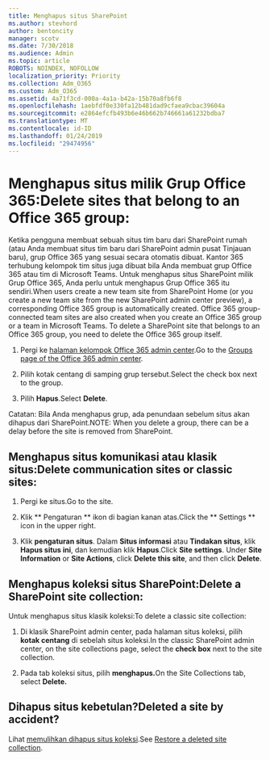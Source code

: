 ```yaml
---
title: Menghapus situs SharePoint
ms.author: stevhord
author: bentoncity
manager: scotv
ms.date: 7/30/2018
ms.audience: Admin
ms.topic: article
ROBOTS: NOINDEX, NOFOLLOW
localization_priority: Priority
ms.collection: Adm_O365
ms.custom: Adm_O365
ms.assetid: 4a71f3cd-000a-4a1a-b42a-15b70a8fb6f8
ms.openlocfilehash: 1aebfdf0e330fa12b481dad9cfaea9cbac39604a
ms.sourcegitcommit: e2864efcfb493b6e46b662b746661a61232bdba7
ms.translationtype: MT
ms.contentlocale: id-ID
ms.lasthandoff: 01/24/2019
ms.locfileid: "29474956"
---
```

# <a name="delete-sites-that-belong-to-an-office-365-group"></a><span data-ttu-id="9bca8-102">Menghapus situs milik Grup Office 365:</span><span class="sxs-lookup"><span data-stu-id="9bca8-102">Delete sites that belong to an Office 365 group:</span></span>

<span data-ttu-id="9bca8-p101">Ketika pengguna membuat sebuah situs tim baru dari SharePoint rumah (atau Anda membuat situs tim baru dari SharePoint admin pusat Tinjauan baru), grup Office 365 yang sesuai secara otomatis dibuat. Kantor 365 terhubung kelompok tim situs juga dibuat bila Anda membuat grup Office 365 atau tim di Microsoft Teams. Untuk menghapus situs SharePoint milik Grup Office 365, Anda perlu untuk menghapus Grup Office 365 itu sendiri.</span><span class="sxs-lookup"><span data-stu-id="9bca8-p101">When users create a new team site from SharePoint Home (or you create a new team site from the new SharePoint admin center preview), a corresponding Office 365 group is automatically created. Office 365 group-connected team sites are also created when you create an Office 365 group or a team in Microsoft Teams. To delete a SharePoint site that belongs to an Office 365 group, you need to delete the Office 365 group itself.</span></span> 
  
1. <span data-ttu-id="9bca8-106">Pergi ke [halaman kelompok Office 365 admin center](https://portal.office.com/adminportal/home#/groups).</span><span class="sxs-lookup"><span data-stu-id="9bca8-106">Go to the [Groups page of the Office 365 admin center](https://portal.office.com/adminportal/home#/groups).</span></span>
    
2. <span data-ttu-id="9bca8-107">Pilih kotak centang di samping grup tersebut.</span><span class="sxs-lookup"><span data-stu-id="9bca8-107">Select the check box next to the group.</span></span>
    
3. <span data-ttu-id="9bca8-108">Pilih **Hapus**.</span><span class="sxs-lookup"><span data-stu-id="9bca8-108">Select **Delete**.</span></span>
    
<span data-ttu-id="9bca8-109">Catatan: Bila Anda menghapus grup, ada penundaan sebelum situs akan dihapus dari SharePoint.</span><span class="sxs-lookup"><span data-stu-id="9bca8-109">NOTE: When you delete a group, there can be a delay before the site is removed from SharePoint.</span></span>
  
## <a name="delete-communication-sites-or-classic-sites"></a><span data-ttu-id="9bca8-110">Menghapus situs komunikasi atau klasik situs:</span><span class="sxs-lookup"><span data-stu-id="9bca8-110">Delete communication sites or classic sites:</span></span>

1. <span data-ttu-id="9bca8-111">Pergi ke situs.</span><span class="sxs-lookup"><span data-stu-id="9bca8-111">Go to the site.</span></span>
  
2. <span data-ttu-id="9bca8-112">Klik \*\* Pengaturan \*\* ikon di bagian kanan atas.</span><span class="sxs-lookup"><span data-stu-id="9bca8-112">Click the \*\* Settings \*\* icon in the upper right.</span></span> 
  
3. <span data-ttu-id="9bca8-p102">Klik **pengaturan situs**. Dalam **Situs informasi** atau **Tindakan situs**, klik **Hapus situs ini**, dan kemudian klik **Hapus**.</span><span class="sxs-lookup"><span data-stu-id="9bca8-p102">Click **Site settings**. Under **Site Information** or **Site Actions**, click **Delete this site**, and then click **Delete**.</span></span>
  
## <a name="delete-a-sharepoint-site-collection"></a><span data-ttu-id="9bca8-115">Menghapus koleksi situs SharePoint:</span><span class="sxs-lookup"><span data-stu-id="9bca8-115">Delete a SharePoint site collection:</span></span>

<span data-ttu-id="9bca8-116">Untuk menghapus situs klasik koleksi:</span><span class="sxs-lookup"><span data-stu-id="9bca8-116">To delete a classic site collection:</span></span>
  
1. <span data-ttu-id="9bca8-117">Di klasik SharePoint admin center, pada halaman situs koleksi, pilih **kotak centang** di sebelah situs koleksi.</span><span class="sxs-lookup"><span data-stu-id="9bca8-117">In the classic SharePoint admin center, on the site collections page, select the **check box** next to the site collection.</span></span> 
    
2. <span data-ttu-id="9bca8-118">Pada tab koleksi situs, pilih **menghapus.**</span><span class="sxs-lookup"><span data-stu-id="9bca8-118">On the Site Collections tab, select **Delete.**</span></span>
    
## <a name="deleted-a-site-by-accident"></a><span data-ttu-id="9bca8-119">Dihapus situs kebetulan?</span><span class="sxs-lookup"><span data-stu-id="9bca8-119">Deleted a site by accident?</span></span>

<span data-ttu-id="9bca8-120">Lihat [memulihkan dihapus situs koleksi](https://go.microsoft.com/fwlink/?linkid=867660).</span><span class="sxs-lookup"><span data-stu-id="9bca8-120">See [Restore a deleted site collection](https://go.microsoft.com/fwlink/?linkid=867660).</span></span>
  

